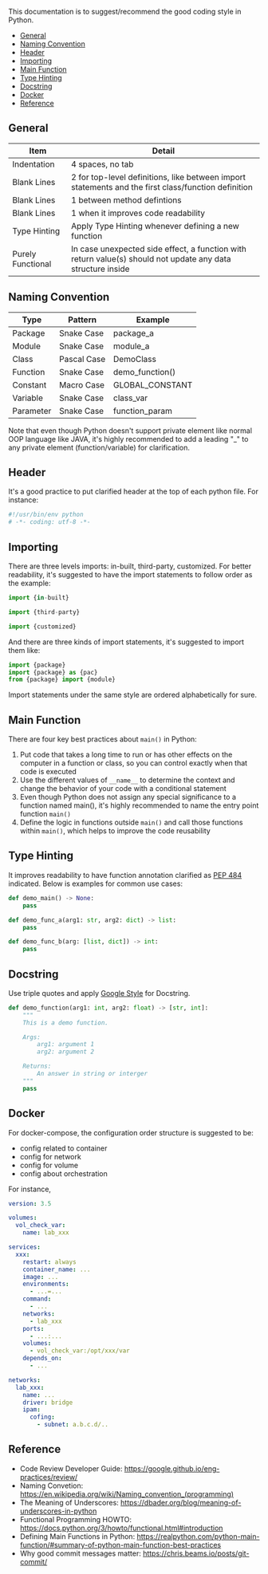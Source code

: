 
This documentation is to suggest/recommend the good coding style in Python.

- [General](#general)
- [Naming Convention](#naming-convention)
- [Header](#header)
- [Importing](#importing)
- [Main Function](#main-function)
- [Type Hinting](#type-hinting)
- [Docstring](#docstring)
- [Docker](#docker)
- [Reference](#reference)


## General

| Item | Detail |
| --- | --- |
| Indentation | 4 spaces, no tab |
| Blank Lines | 2 for top-level definitions, like between import statements and the first class/function definition |
| Blank Lines | 1 between method defintions |
| Blank Lines | 1 when it improves code readability |
| Type Hinting | Apply Type Hinting whenever defining a new function |
| Purely Functional | In case unexpected side effect, a function with return value(s) should not update any data structure inside |


## Naming Convention

| Type | Pattern | Example |
| --- | --- | --- |
| Package | Snake Case | package_a |
| Module | Snake Case | module_a |
| Class | Pascal Case | DemoClass |
| Function | Snake Case | demo_function() |
| Constant | Macro Case | GLOBAL_CONSTANT |
| Variable | Snake Case | class_var |
| Parameter | Snake Case | function_param |

Note that even though Python doesn't support private element like normal OOP language like JAVA, it's highly recommended to add a leading "_" to any private element (function/variable) for clarification.


## Header

It's a good practice to put clarified header at the top of each python file. For instance:

```py
#!/usr/bin/env python
# -*- coding: utf-8 -*-
```


## Importing

There are three levels imports: in-built, third-party, customized. For better readability, it's suggested to have the import statements to follow order as the example:

```py
import {in-built}

import {third-party}

import {customized}
```

And there are three kinds of import statements, it's suggested to import them like:

```py
import {package}
import {package} as {pac}
from {package} import {module}
```

Import statements under the same style are ordered alphabetically for sure.


## Main Function
There are four key best practices about `main()` in Python:
1. Put code that takes a long time to run or has other effects on the computer in a function or class, so you can control exactly when that code is executed
2. Use the different values of `__name__` to determine the context and change the behavior of your code with a conditional statement
3. Even though Python does not assign any special significance to a function named main(), it's highly recommended to name the entry point function `main()`
4. Define the logic in functions outside `main()` and call those functions within `main()`, which helps to improve the code reusability


## Type Hinting

It improves readability to have function annotation clarified as [PEP 484](https://www.python.org/dev/peps/pep-0484/) indicated. Below is examples for common use cases:

```py
def demo_main() -> None:
    pass

def demo_func_a(arg1: str, arg2: dict) -> list:
    pass

def demo_func_b(arg: [list, dict]) -> int:
    pass
```


## Docstring

Use triple quotes and apply [Google Style](https://google.github.io/styleguide/pyguide.html) for Docstring.

```py
def demo_function(arg1: int, arg2: float) -> [str, int]:
    """
    This is a demo function.

    Args:
        arg1: argument 1
        arg2: argument 2

    Returns:
        An answer in string or interger
    """
    pass
```

## Docker

For docker-compose, the configuration order structure is suggested to be:
- config related to container
- config for network
- config for volume
- config about orchestration

For instance,
```yaml
version: 3.5

volumes:
  vol_check_var:
    name: lab_xxx

services:
  xxx:
    restart: always
    container_name: ...
    image: ...
    environments:
      - ...=...
    command:
      - ...
    networks:
      - lab_xxx
    ports:
      - ...:...
    volumes:
      - vol_check_var:/opt/xxx/var
    depends_on:
      - ...

networks:
  lab_xxx:
    name: ...
    driver: bridge
    ipam:
      cofing:
        - subnet: a.b.c.d/..
```


## Reference
- Code Review Developer Guide: https://google.github.io/eng-practices/review/
- Naming Convetion: https://en.wikipedia.org/wiki/Naming_convention_(programming)
- The Meaning of Underscores: https://dbader.org/blog/meaning-of-underscores-in-python
- Functional Programming HOWTO: https://docs.python.org/3/howto/functional.html#introduction
- Defining Main Functions in Python: https://realpython.com/python-main-function/#summary-of-python-main-function-best-practices
- Why good commit messages matter: https://chris.beams.io/posts/git-commit/
